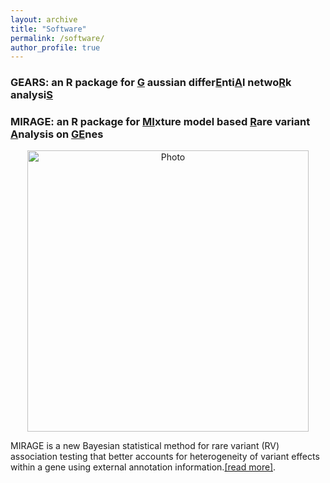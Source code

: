 ```yaml
---
layout: archive
title: "Software"
permalink: /software/
author_profile: true
---
```


### GEARS: an R package for  <ins> G</ins> aussian differ<ins>E</ins>nti<ins>A</ins>l netwo<ins>R</ins>k analysi<ins>S</ins>




### MIRAGE: an R package for <ins>MI</ins>xture model based <ins>R</ins>are variant <ins>A</ins>nalysis on <ins>GE</ins>nes

<p align="center">
  <img src="https://han16.github.io/shengtonghan.github.io/images/MIRAGEworkflow.png?raw=true" alt="Photo" style="width: 450px;"/> 
</p>

MIRAGE is a new Bayesian statistical method for rare variant (RV) association testing that better accounts for heterogeneity of variant effects within a gene using external annotation information.[[read more]](https://xinhe-lab.github.io/mirage/index.html). 
